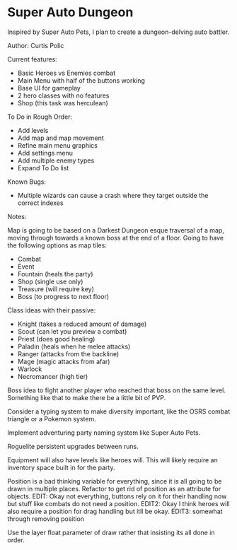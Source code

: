 # Super Auto Dungeon
Inspired by Super Auto Pets, I plan to create a dungeon-delving auto battler.

Author: Curtis Polic

Current features:
- Basic Heroes vs Enemies combat
- Main Menu with half of the buttons working
- Base UI for gameplay
- 2 hero classes with no features
- Shop (this task was herculean)

To Do in Rough Order:
- Add levels
- Add map and map movement
- Refine main menu graphics
- Add settings menu
- Add multiple enemy types
- Expand To Do list

Known Bugs:
- Multiple wizards can cause a crash where they target outside the correct indexes

Notes:

Map is going to be based on a Darkest Dungeon esque traversal of a map, moving through towards a known boss at the end of a floor. 
Going to have the following options as map tiles:
- Combat
- Event
- Fountain (heals the party)
- Shop (single use only)
- Treasure (will require key)
- Boss (to progress to next floor)

Class ideas with their passive:
- Knight (takes a reduced amount of damage)
- Scout (can let you preview a combat)
- Priest (does good healing)
- Paladin (heals when he melee attacks)
- Ranger (attacks from the backline)
- Mage (magic attacks from afar)
- Warlock
- Necromancer (high tier)

Boss idea to fight another player who reached that boss on the same level. Something like that to make there be a little bit of PVP.

Consider a typing system to make diversity important, like the OSRS combat triangle or a Pokemon system.

Implement adventuring party naming system like Super Auto Pets.

Roguelite persistent upgrades between runs.

Equipment will also have levels like heroes will. This will likely require an inventory space built in for the party.

Position is a bad thinking variable for everything, since it is all going to be drawn in multiple places. Refactor to get rid of 
position as an attribute for objects. 
EDIT: Okay not everything, buttons rely on it for their handling now but stuff like combats do not need a position. 
EDIT2: Okay I think heroes will also require a position for drag handling but itll be okay. 
EDIT3: somewhat through removing position

Use the layer float parameter of draw rather that insisting its all done in order.